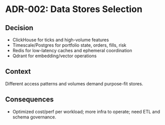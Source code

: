 # ADR-002: Data Stores Selection

## Decision
- ClickHouse for ticks and high-volume features
- Timescale/Postgres for portfolio state, orders, fills, risk
- Redis for low-latency caches and ephemeral coordination
- Qdrant for embedding/vector operations

## Context
Different access patterns and volumes demand purpose-fit stores.

## Consequences
- Optimized cost/perf per workload; more infra to operate; need ETL and schema governance.
